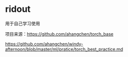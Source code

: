 # ridout

用于自己学习使用

项目来源：https://github.com/ahangchen/torch_base

https://github.com/ahangchen/windy-afternoon/blob/master/ml/pratice/torch_best_practice.md

